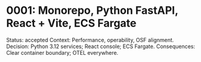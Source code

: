 ﻿# 0001: Monorepo, Python FastAPI, React + Vite, ECS Fargate
Status: accepted
Context: Performance, operability, OSF alignment.
Decision: Python 3.12 services; React console; ECS Fargate.
Consequences: Clear container boundary; OTEL everywhere.